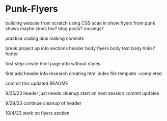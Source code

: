 # Punk-Flyers

building website from scratch using CSS
scan in show flyers from punk shows
maybe zines too?
blog posts?
musings?

practice coding plus making commits

break project up into sections 
header
body flyers
body text
body links?
footer

first step create html page info without styles

first add header info 
 research creating html index file template -completed

commit this updated README

9/25/23 header just needs cleanup start on next session commit updates

9/29/23 continue cleanup of header

10/4/23 work on flyers section